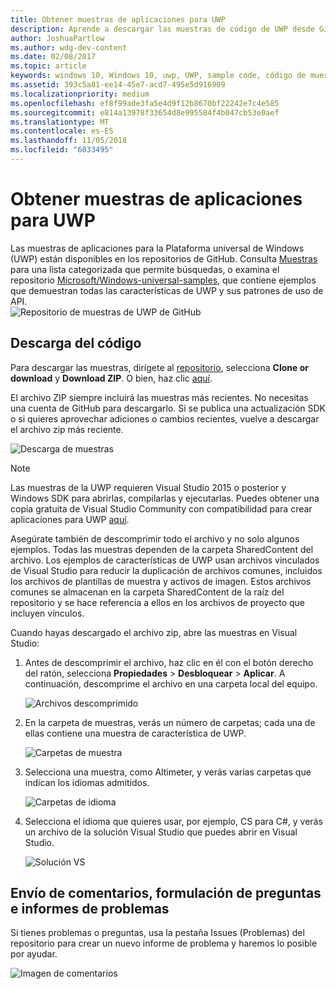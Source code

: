 ```yaml
---
title: Obtener muestras de aplicaciones para UWP
description: Aprende a descargar las muestras de código de UWP desde GitHub.
author: JoshuaPartlow
ms.author: wdg-dev-content
ms.date: 02/08/2017
ms.topic: article
keywords: windows 10, Windows 10, uwp, UWP, sample code, código de muestra, code samples, muestras de código
ms.assetid: 393c5a81-ee14-45e7-acd7-495e5d916909
ms.localizationpriority: medium
ms.openlocfilehash: ef8f99ade3fa5e4d9f12b8670bf22242e7c4e585
ms.sourcegitcommit: e814a13978f33654d8e995584f4b047cb53e0aef
ms.translationtype: MT
ms.contentlocale: es-ES
ms.lasthandoff: 11/05/2018
ms.locfileid: "6033495"
---
```

# <a name="get-uwp-app-samples"></a>Obtener muestras de aplicaciones para UWP

Las muestras de aplicaciones para la Plataforma universal de Windows (UWP) están disponibles en los repositorios de GitHub. Consulta [Muestras](https://developer.microsoft.com/windows/samples "Muestras del Centro de desarrollo") para una lista categorizada que permite búsquedas, o examina el repositorio [Microsoft/Windows-universal-samples](https://github.com/Microsoft/Windows-universal-samples "Universal Windows Platform app samples GitHub repository"), que contiene ejemplos que demuestran todas las características de UWP y sus patrones de uso de API.  
![Repositorio de muestras de UWP de GitHub](images/GitHubUWPSamplesPage.png)

## <a name="download-the-code"></a>Descarga del código

Para descargar las muestras, dirígete al [repositorio](https://github.com/Microsoft/Windows-universal-samples "Repositorio de GitHub de muestras de aplicaciones de la Plataforma universal de Windows"), selecciona **Clone or download** y **Download ZIP**. O bien, haz clic [aquí](https://github.com/Microsoft/Windows-universal-samples/archive/master.zip "Descarga de archivos ZIP de muestras de aplicaciones de la Plataforma universal de Windows").

El archivo ZIP siempre incluirá las muestras más recientes. No necesitas una cuenta de GitHub para descargarlo. Si se publica una actualización SDK o si quieres aprovechar adiciones o cambios recientes, vuelve a descargar el archivo zip más reciente.

![Descarga de muestras](images/SamplesDownloadButton.png)


> [!NOTE]
> Las muestras de la UWP requieren Visual Studio 2015 o posterior y Windows SDK para abrirlas, compilarlas y ejecutarlas. Puedes obtener una copia gratuita de Visual Studio Community con compatibilidad para crear aplicaciones para UWP [aquí](http://go.microsoft.com/fwlink/p/?LinkID=280676 "Descargas de herramientas de desarrollo de Windows").  
>
> Asegúrate también de descomprimir todo el archivo y no solo algunos ejemplos. Todas las muestras dependen de la carpeta SharedContent del archivo. Los ejemplos de características de UWP usan archivos vinculados de Visual Studio para reducir la duplicación de archivos comunes, incluidos los archivos de plantillas de muestra y activos de imagen. Estos archivos comunes se almacenan en la carpeta SharedContent de la raíz del repositorio y se hace referencia a ellos en los archivos de proyecto que incluyen vínculos.

Cuando hayas descargado el archivo zip, abre las muestras en Visual Studio:

1.  Antes de descomprimir el archivo, haz clic en él con el botón derecho del ratón, selecciona **Propiedades** > **Desbloquear** > **Aplicar**. A continuación, descomprime el archivo en una carpeta local del equipo.

    ![Archivos descomprimido](images/SamplesUnzip1.png)
2.  En la carpeta de muestras, verás un número de carpetas; cada una de ellas contiene una muestra de característica de UWP.

    ![Carpetas de muestra](images/SamplesUnzip2.png)

3.  Selecciona una muestra, como Altimeter, y verás varias carpetas que indican los idiomas admitidos.

    ![Carpetas de idioma](images/SamplesUnzip3.png)

4.  Selecciona el idioma que quieres usar, por ejemplo, CS para C\#, y verás un archivo de la solución Visual Studio que puedes abrir en Visual Studio.

    ![Solución VS](images/SamplesUnzip4.png)

## <a name="give-feedback-ask-questions-and-report-issues"></a>Envío de comentarios, formulación de preguntas e informes de problemas

Si tienes problemas o preguntas, usa la pestaña Issues (Problemas) del repositorio para crear un nuevo informe de problema y haremos lo posible por ayudar.

![Imagen de comentarios](images/GitHubUWPSamplesFeedback.png)
